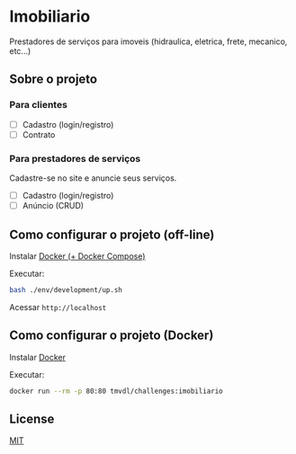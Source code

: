 # Imobiliario

Prestadores de serviços para imoveis (hidraulica, eletrica, frete, mecanico, etc...)

## Sobre o projeto

### Para clientes

- [ ] Cadastro (login/registro)
- [ ] Contrato

### Para prestadores de serviços

Cadastre-se no site e anuncie seus serviços.

- [ ] Cadastro (login/registro)
- [ ] Anúncio (CRUD)

## Como configurar o projeto (off-line)

Instalar [Docker (+ Docker Compose)](https://www.docker.com/)

Executar:

```sh
bash ./env/development/up.sh 
```

Acessar `http://localhost`

## Como configurar o projeto (Docker)

Instalar [Docker](https://www.docker.com/)

Executar:

```sh
docker run --rm -p 80:80 tmvdl/challenges:imobiliario
```

## License

[MIT](./LICENSE)
